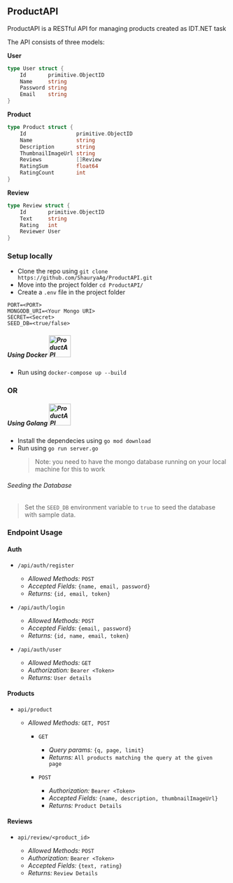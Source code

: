 ## ProductAPI

ProductAPI is a RESTful API for managing products created as IDT.NET task

The API consists of three models:

**User**

```go
type User struct {
	Id       primitive.ObjectID
	Name     string
	Password string
	Email    string
}
```

**Product**

```go
type Product struct {
	Id                primitive.ObjectID
	Name              string
	Description       string
	ThumbnailImageUrl string
	Reviews           []Review
	RatingSum         float64
	RatingCount       int
}
```

**Review**

```go
type Review struct {
	Id       primitive.ObjectID
	Text     string
	Rating   int
	Reviewer User
}
```

### Setup locally

- Clone the repo using `git clone https://github.com/ShauryaAg/ProductAPI.git`
- Move into the project folder `cd ProductAPI/`
- Create a `.env` file in the project folder

```
PORT=<PORT>
MONGODB_URI=<Your Mongo URI>
SECRET=<Secret>
SEED_DB=<true/false>
```

##### Using Docker <a href="https://www.docker.com/"> <img alt="ProductAPI" src="https://www.docker.com/sites/default/files/d8/styles/role_icon/public/2019-07/vertical-logo-monochromatic.png" width="50" /> </a>

- Run using `docker-compose up --build`

### **OR**

##### Using Golang <a href="https://golang.org/"> <img alt="ProductAPI" src="https://golang.org/lib/godoc/images/go-logo-blue.svg" width="50" /> </a>

- Install the dependecies using `go mod download`
- Run using `go run server.go`
  > Note: you need to have the mongo database running on your local machine for this to work

###### Seeding the Database

> Set the `SEED_DB` environment variable to `true` to seed the database with sample data.

### Endpoint Usage

#### Auth

- `/api/auth/register`

  - _Allowed Methods:_ `POST`
  - _Accepted Fields:_ `{name, email, password}`
  - _Returns:_ `{id, email, token}`

- `/api/auth/login`

  - _Allowed Methods:_ `POST`
  - _Accepted Fields:_ `{email, password}`
  - _Returns:_ `{id, name, email, token}`

- `/api/auth/user`

  - _Allowed Methods:_ `GET`
  - _Authorization:_ `Bearer <Token>`
  - _Returns:_ `User details`

#### Products

- `api/product`

  - _Allowed Methods:_ `GET, POST`

    - `GET`

      - _Query params:_ `{q, page, limit}`
      - _Returns:_ `All products matching the query at the given page`

    - `POST`

      - _Authorization:_ `Bearer <Token>`
      - _Accepted Fields:_ `{name, description, thumbnailImageUrl}`
      - _Returns:_ `Product Details`

#### Reviews

- `api/review/<product_id>`

  - _Allowed Methods:_ `POST`
  - _Authorization:_ `Bearer <Token>`
  - _Accepted Fields:_ `{text, rating}`
  - _Returns:_ `Review Details`
